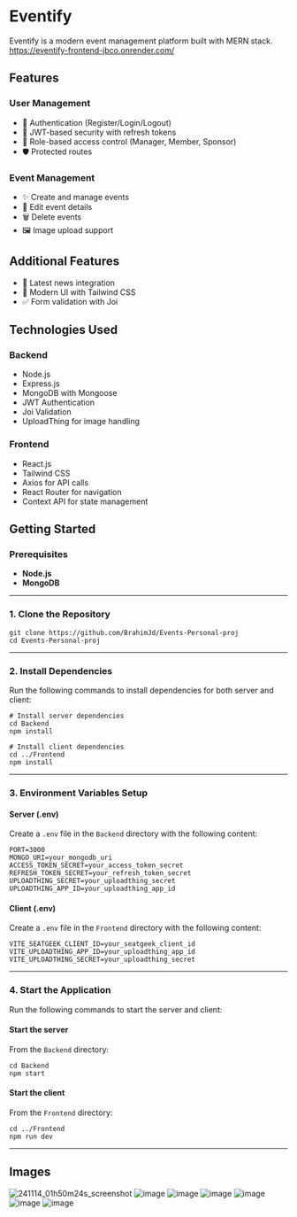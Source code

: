 # Eventify

Eventify is a modern event management platform built with MERN stack.
https://eventify-frontend-jbco.onrender.com/ 



## Features

### User Management
- 👤 Authentication (Register/Login/Logout)
- 🔐 JWT-based security with refresh tokens
- 👥 Role-based access control (Manager, Member, Sponsor)
- 🛡️ Protected routes 
  
### Event Management
- ✨ Create and manage events
- 📝 Edit event details
- 🗑️ Delete events
- 🖼️ Image upload support

## Additional Features
- 📰 Latest news integration
- 🎨 Modern UI with Tailwind CSS
- ✅ Form validation with Joi


## Technologies Used
### Backend
- Node.js
- Express.js
- MongoDB with Mongoose
- JWT Authentication
- Joi Validation
- UploadThing for image handling

### Frontend
- React.js
- Tailwind CSS
- Axios for API calls
- React Router for navigation
- Context API for state management

## Getting Started

### Prerequisites
- **Node.js**
- **MongoDB**


---

### 1. Clone the Repository
```
git clone https://github.com/BrahimJd/Events-Personal-proj
cd Events-Personal-proj
```

---

### 2. Install Dependencies
Run the following commands to install dependencies for both server and client:
```
# Install server dependencies
cd Backend
npm install

# Install client dependencies
cd ../Frontend
npm install
```

---

### 3. Environment Variables Setup

#### Server (.env)
Create a `.env` file in the `Backend` directory with the following content:
```
PORT=3000
MONGO_URI=your_mongodb_uri
ACCESS_TOKEN_SECRET=your_access_token_secret
REFRESH_TOKEN_SECRET=your_refresh_token_secret
UPLOADTHING_SECRET=your_uploadthing_secret
UPLOADTHING_APP_ID=your_uploadthing_app_id
```

#### Client (.env)
Create a `.env` file in the `Frontend` directory with the following content:
```
VITE_SEATGEEK_CLIENT_ID=your_seatgeek_client_id
VITE_UPLOADTHING_APP_ID=your_uploadthing_app_id
VITE_UPLOADTHING_SECRET=your_uploadthing_secret
```

---

### 4. Start the Application
Run the following commands to start the server and client:

#### Start the server
From the `Backend` directory:
```
cd Backend
npm start
```

#### Start the client
From the `Frontend` directory:
```
cd ../Frontend
npm run dev
```

---


  
## Images

![241114_01h50m24s_screenshot](https://github.com/user-attachments/assets/a18488de-19c5-4244-9c2a-a250175342b5)
![image](https://github.com/user-attachments/assets/171d8f3f-e186-4dbf-ab27-1e07f7d1ec0c)
![image](https://github.com/user-attachments/assets/f89f51c9-cade-4b4e-9867-bbbb28266975)
![image](https://github.com/user-attachments/assets/34fb69be-76ce-4fdc-a504-d820a5657877)
![image](https://github.com/user-attachments/assets/c7cd9397-7d22-4f31-88e5-9a13fe356e5a)
![image](https://github.com/user-attachments/assets/bb7ba246-3e72-4bc3-8317-d519568b58b1)
![image](https://github.com/user-attachments/assets/df888c56-1297-4aec-b0e6-c30163672df0)

